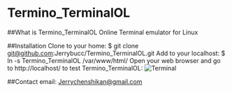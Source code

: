 # Termino_TerminalOL

##What is Termino_TerminalOL
Online Terminal emulator for Linux

##Installation
Clone to your home:
		$ git clone git@github.com:Jerrybucc/Termino_TerminalOL.git
Add to your localhost:
		$ ln -s Termino_TerminalOL /var/www/html/
Open your web browser and go to http://localhost/ to test Termino_TerminalOL:
	![Terminal](https://nj02all01.baidupcs.com/file/560c5b5abb1186a01c65de586f645201?bkt=p3-1400560c5b5abb1186a01c65de586f645201f8241843000000004b96&fid=1076888732-250528-400745424206551&time=1473387841&sign=FDTAXGERLBH-DCb740ccc5511e5e8fedcff06b081203-DYRT0%2FUE1VZXkhEUk9ip7mCCapw%3D&to=nj2hb&fm=Yan,B,T,nc&sta_dx=19350&sta_cs=&sta_ft=png&sta_ct=0&sta_mt=0&fm2=Yangquan,B,T,nc&newver=1&newfm=1&secfm=1&flow_ver=3&pkey=1400560c5b5abb1186a01c65de586f645201f8241843000000004b96&sl=75956300&expires=8h&rt=sh&r=742301793&mlogid=5854642024643722254&vuk=1076888732&vbdid=3491262872&fin=terminal.png&fn=terminal.png&slt=pm&uta=0&rtype=1&iv=0&isw=0&dp-logid=5854642024643722254&dp-callid=0.1.1&hps=1&csl=600&csign=mrZRbey%2F2dhBeFKXq29qkyFfA3E%3D)

##Contact
	email: Jerrychenshikan@gmail.com
